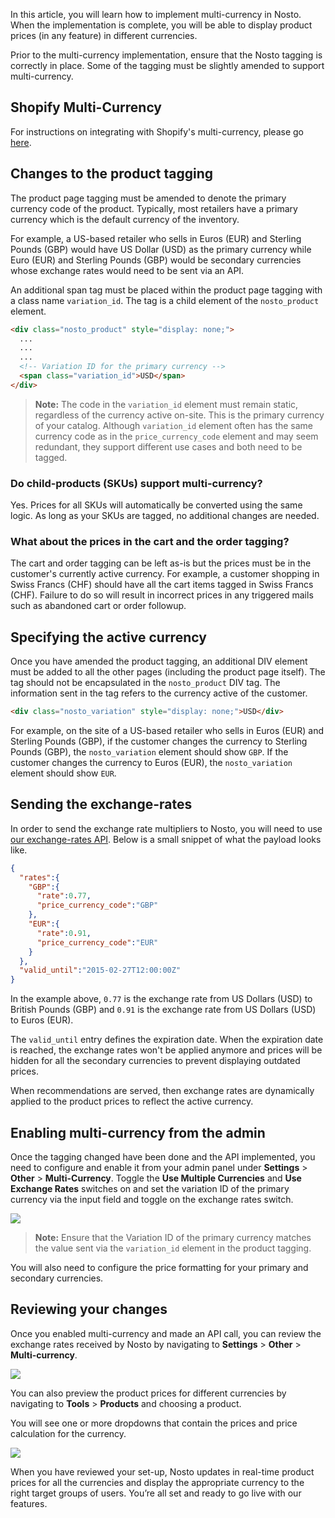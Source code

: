 In this article, you will learn how to implement multi-currency in Nosto. When the implementation is complete, you will be able to display product prices (in any feature) in different currencies.

Prior to the multi-currency implementation, ensure that the Nosto tagging is correctly in place. Some of the tagging must be slightly amended to support multi-currency.

## Shopify Multi-Currency
For instructions on integrating with Shopify's multi-currency, please go [here](https://github.com/Nosto/nosto-shopify/wiki/Multi-Currency-Support).

## Changes to the product tagging

The product page tagging must be amended to denote the primary currency code of the product. Typically, most retailers have a primary currency which is the default currency of the inventory.

For example, a US-based retailer who sells in Euros (EUR) and Sterling Pounds (GBP) would have US Dollar (USD) as the primary currency while Euro (EUR) and Sterling Pounds (GBP) would be secondary currencies whose exchange rates would need to be sent via an API.

An additional span tag must be placed within the product page tagging with a class name `variation_id`. The tag is a child element of the `nosto_product` element.

```html
<div class="nosto_product" style="display: none;">
  ...
  ...
  ...
  <!-- Variation ID for the primary currency --> 
  <span class="variation_id">USD</span>
</div>
```

> **Note:** The code in the `variation_id` element must remain static, regardless of the currency active on-site. This is the primary currency of your catalog. Although `variation_id` element often has the same currency code as in the `price_currency_code` element and may seem redundant, they support different use cases and both need to be tagged.

### Do child-products (SKUs) support multi-currency?

Yes. Prices for all SKUs will automatically be converted using the same logic. As long as your SKUs are tagged, no additional changes are needed.

### What about the prices in the cart and the order tagging?

The cart and order tagging can be left as-is but the prices must be in the customer's currently active currency. For example, a customer shopping in Swiss Francs (CHF) should have all the cart items tagged in Swiss Francs (CHF). Failure to do so will result in incorrect prices in any triggered mails such as abandoned cart or order followup.

## Specifying the active currency

Once you have amended the product tagging, an additional DIV element must be added to all the other pages (including the product page itself). The tag should not be encapsulated in the `nosto_product` DIV tag. The information sent in the tag refers to the currency active of the customer.

```html
<div class="nosto_variation" style="display: none;">USD</div>
```

For example, on the site of a US-based retailer who sells in Euros (EUR) and Sterling Pounds (GBP), if the customer changes the currency to Sterling Pounds (GBP), the `nosto_variation` element should show `GBP`. If the customer changes the currency to Euros (EUR), the `nosto_variation` element should show `EUR`. 


## Sending the exchange-rates

In order to send the exchange rate multipliers to Nosto, you will need to use [our exchange-rates API](https://github.com/Nosto/techdocs/wiki/Updating-Rates-using-the-Rates-API). Below is a small snippet of what the payload looks like.

```json
{
  "rates":{
    "GBP":{
      "rate":0.77,
      "price_currency_code":"GBP"
    },
    "EUR":{
      "rate":0.91,
      "price_currency_code":"EUR"
    }
  },
  "valid_until":"2015-02-27T12:00:00Z"
}
```

In the example above, `0.77` is the exchange rate from US Dollars (USD) to British Pounds (GBP) and `0.91` is the exchange rate from US Dollars (USD) to Euros (EUR).

The `valid_until` entry defines the expiration date. When the expiration date is reached, the exchange rates won't be applied anymore and prices will be hidden for all the secondary currencies to prevent displaying outdated prices.

When recommendations are served, then exchange rates are dynamically applied to the product prices to reflect the active currency.

## Enabling multi-currency from the admin

Once the tagging changed have been done and the API implemented, you need to configure and enable it from your admin panel under **Settings** > **Other** > **Multi-Currency**. Toggle the **Use Multiple Currencies** and **Use Exchange Rates** switches on and set the variation ID of the primary currency via the input field and toggle on the exchange rates switch.

![](https://user-images.githubusercontent.com/327432/36842403-419416ae-1d54-11e8-9bea-a979d7896977.png)

> **Note:** Ensure that the Variation ID of the primary currency matches the value sent via the `variation_id` element in the product tagging.

You will also need to configure the price formatting for your primary and secondary currencies.

## Reviewing your changes

Once you enabled multi-currency and made an API call, you can review the exchange rates received by Nosto by navigating to **Settings** > **Other** > **Multi-currency**.

![](https://user-images.githubusercontent.com/327432/36842599-d47f1748-1d54-11e8-9880-5250b129e62d.png)
 
You can also preview the product prices for different currencies by navigating to **Tools** > **Products** and choosing a product.

You will see one or more dropdowns that contain the prices and price calculation for the currency. 

![](https://user-images.githubusercontent.com/327432/36842669-15cb7412-1d55-11e8-8b48-5f769bb4ecd2.png)

When you have reviewed your set-up, Nosto updates in real-time product prices for all the currencies and display the appropriate currency to the right target groups of users. You’re all set and ready to go live with our features.